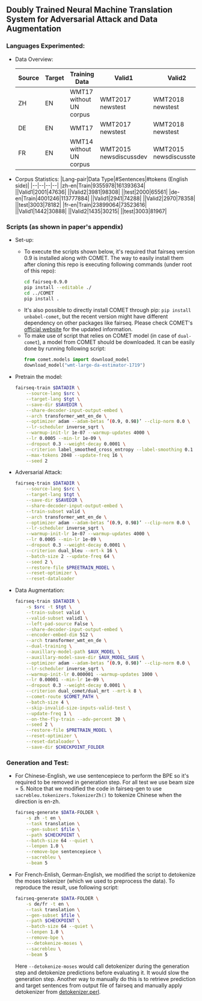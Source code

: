 ## Doubly Trained Neural Machine Translation System for Adversarial Attack and Data Augmentation


### Languages Experimented:
- Data Overview:

    |Source|Target|Training Data|Valid1|Valid2|Test data
    |--|--|--|--|--|--|
    |ZH|EN|WMT17 without UN corpus|WMT2017 newstest|WMT2018 newstest| WMT2020 newstest|
    |DE|EN|WMT17|WMT2017 newstest|WMT2018 newstest|WMT2014 newstest|
    |FR|EN|WMT14 without UN corpus|WMT2015 newsdiscussdev|WMT2015 newsdiscusstest|WMT2014 newstest|
    
- Corpus Statistics:
    |Lang-pair|Data Type|#Sentences|#tokens (English side)|
    |--|--|--|--|
    |zh-en|Train|9355978|161393634|
    ||Valid1|2001|47636|
    ||Valid2|3981|98308|
    ||test|2000|65561|
    |de-en|Train|4001246|113777884|
    ||Valid1|2941|74288|
    ||Valid2|2970|78358|
    ||test|3003|78182|
    |fr-en|Train|23899064|73523616|
    ||Valid1|1442|30888|
    ||Valid2|1435|30215|
    ||test|3003|81967|

### Scripts (as shown in paper's appendix)
- Set-up:
    - To execute the scripts shown below, it's required that fairseq version 0.9 is installed along with COMET. The way to easily install them after cloning this repo is executing following commands (under root of this repo):
        ```bash
        cd fairseq-0.9.0
        pip install --editable ./
        cd ../COMET
        pip install .
        ```
    - It's also possible to directly install COMET through pip:   `pip install unbabel-comet`, but the recent version might have different dependency on other packages like fairseq. Please check COMET's [official website](https://github.com/Unbabel/COMET) for the updated information.
    - To make use of script that relies on COMET model (in case of `dual-comet`), a model from COMET should be downloaded. It can be easily done by running following script:
        ```python
        from comet.models import download_model
        download_model("wmt-large-da-estimator-1719")
        ```
- Pretrain the model:
    ```bash
    fairseq-train $DATADIR \
        --source-lang $src \
        --target-lang $tgt \
        --save-dir $SAVEDIR \
        --share-decoder-input-output-embed \
        --arch transformer_wmt_en_de \
        --optimizer adam --adam-betas ’(0.9, 0.98)’ --clip-norm 0.0 \
        --lr-scheduler inverse_sqrt \
        --warmup-init-lr 1e-07 --warmup-updates 4000 \
        --lr 0.0005 --min-lr 1e-09 \
        --dropout 0.3 --weight-decay 0.0001 \
        --criterion label_smoothed_cross_entropy --label-smoothing 0.1 \
        --max-tokens 2048 --update-freq 16 \
        --seed 2 
    ```

- Adversarial Attack:
    ```bash
    fairseq-train $DATADIR \
        --source-lang $src \
        --target-lang $tgt \
        --save-dir $SAVEDIR \
        --share-decoder-input-output-embed \
        --train-subset valid \
        --arch transformer_wmt_en_de \
        --optimizer adam --adam-betas ’(0.9, 0.98)’ --clip-norm 0.0 \
        --lr-scheduler inverse_sqrt \
        --warmup-init-lr 1e-07 --warmup-updates 4000 \
        --lr 0.0005 --min-lr 1e-09 \
        --dropout 0.3 --weight-decay 0.0001 \
        --criterion dual_bleu --mrt-k 16 \
        --batch-size 2 --update-freq 64 \
        --seed 2 \
        --restore-file $PREETRAIN_MODEL \
        --reset-optimizer \
        --reset-dataloader 
    ```
- Data Augmentation:
    ```bash
    fairseq-train $DATADIR \
        -s $src -t $tgt \
        --train-subset valid \
        --valid-subset valid1 \
        --left-pad-source False \
        --share-decoder-input-output-embed \
        --encoder-embed-dim 512 \
        --arch transformer_wmt_en_de \
        --dual-training \
        --auxillary-model-path $AUX_MODEL \
        --auxillary-model-save-dir $AUX_MODEL_SAVE \
        --optimizer adam --adam-betas ’(0.9, 0.98)’ --clip-norm 0.0 \
        --lr-scheduler inverse_sqrt \
        --warmup-init-lr 0.000001 --warmup-updates 1000 \
        --lr 0.00001 --min-lr 1e-09 \
        --dropout 0.3 --weight-decay 0.0001 \
        --criterion dual_comet/dual_mrt --mrt-k 8 \
        --comet-route $COMET_PATH \
        --batch-size 4 \
        --skip-invalid-size-inputs-valid-test \
        --update-freq 1 \
        --on-the-fly-train --adv-percent 30 \
        --seed 2 \
        --restore-file $PRETRAIN_MODEL \
        --reset-optimizer \
        --reset-dataloader \
        --save-dir $CHECKPOINT_FOLDER 
    ```

### Generation and Test:
-   For Chinese-English, we use sentencepiece to perform the BPE so it's required to be removed in generation step. For all test we use beam size = 5. Noitce that we modified the code in fairseq-gen to use `sacrebleu.tokenizers.TokenizerZh()` to tokenize Chinese when the direction is en-zh.  
    ```bash
    fairseq-generate $DATA-FOLDER \
        -s zh -t en \
        --task translation \
        --gen-subset $file \
        --path $CHECKPOINT \
        --batch-size 64 --quiet \
        --lenpen 1.0 \
        --remove-bpe sentencepiece \
        --sacrebleu \
        --beam 5
    ```
- For French-Enlish, German-English, we modified the script to detokenize the moses tokenizer (which we used to preprocess the data). To reproduce the result, use following script:

    ```bash
    fairseq-generate $DATA-FOLDER \
        -s de/fr -t en \
        --task translation \
        --gen-subset $file \
        --path $CHECKPOINT \
        --batch-size 64 --quiet \
        --lenpen 1.0 \
        --remove-bpe \
        ---detokenize-moses \
        --sacrebleu \
        --beam 5
    ```
    Here `--detokenize-moses` would call detokenizer during the generation step and detokenize predictions before evaluating it. It would slow the generation step. Another way to manually do this is to retrieve prediction and target sentences from output file of fairseq and manually apply detokenizer from [detokenizer.perl](https://github.com/moses-smt/mosesdecoder/blob/master/scripts/tokenizer/mosestokenizer/detokenizer.py).